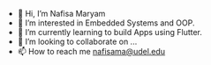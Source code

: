 - 👋 Hi, I’m Nafisa Maryam
- 👀 I’m interested in Embedded Systems and OOP. 
- 🌱 I’m currently learning to build Apps using Flutter.
- 💞️ I’m looking to collaborate on ...
- 📫 How to reach me nafisama@udel.edu

<!---
nafisama/nafisama is a ✨ special ✨ repository because its `README.md` (this file) appears on your GitHub profile.
You can click the Preview link to take a look at your changes.
--->
